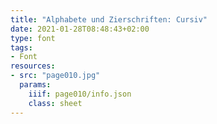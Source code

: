 ```yaml
---
title: "Alphabete und Zierschriften: Cursiv"
date: 2021-01-28T08:48:43+02:00
type: font
tags:
- Font
resources:
- src: "page010.jpg"
  params:
    iiif: page010/info.json
    class: sheet
---
```

